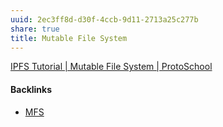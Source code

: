 ```yaml
---
uuid: 2ec3ff8d-d30f-4ccb-9d11-2713a25c277b
share: true
title: Mutable File System
---
```

[IPFS Tutorial | Mutable File System | ProtoSchool](https://proto.school/mutable-file-system)

#### Backlinks

* [MFS](/1f7f9ae3-1ecd-40dc-a005-1c5d2f495680)